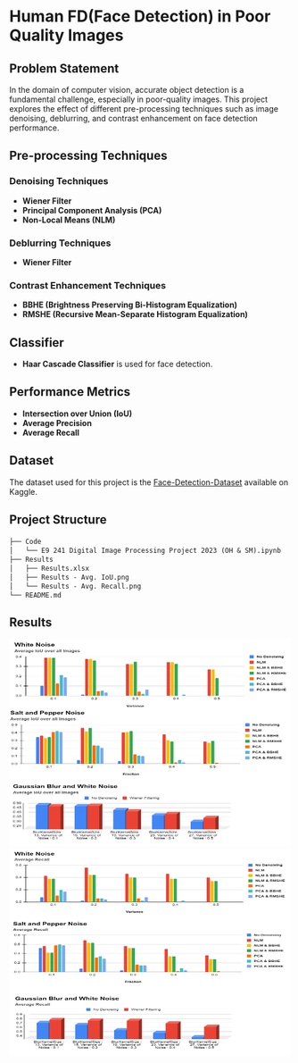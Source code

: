 # Human FD(Face Detection) in Poor Quality Images

## Problem Statement

In the domain of computer vision, accurate object detection is a fundamental challenge, especially in poor-quality images. This project explores the effect of different pre-processing techniques such as image denoising, deblurring, and contrast enhancement on face detection performance.

## Pre-processing Techniques

### Denoising Techniques
- **Wiener Filter**
- **Principal Component Analysis (PCA)**
- **Non-Local Means (NLM)**

### Deblurring Techniques
- **Wiener Filter**

### Contrast Enhancement Techniques
- **BBHE (Brightness Preserving Bi-Histogram Equalization)**
- **RMSHE (Recursive Mean-Separate Histogram Equalization)**

## Classifier
- **Haar Cascade Classifier** is used for face detection.

## Performance Metrics
- **Intersection over Union (IoU)**
- **Average Precision**
- **Average Recall**

## Dataset
The dataset used for this project is the [Face-Detection-Dataset](https://www.kaggle.com/datasets/fareselmenshawii/face-detection-dataset) available on Kaggle.

## Project Structure

```plaintext
├── Code
│   └── E9 241 Digital Image Processing Project 2023 (OH & SM).ipynb
├── Results
│   ├── Results.xlsx
│   ├── Results - Avg. IoU.png
│   └── Results - Avg. Recall.png
└── README.md
```
## Results
<p align="center">
  <img width="992" height="372" src="/Results/Results - Avg. IoU.png">
  <img width="992" height="372" src="/Results/Results - Avg. Recall.png">
</p>

